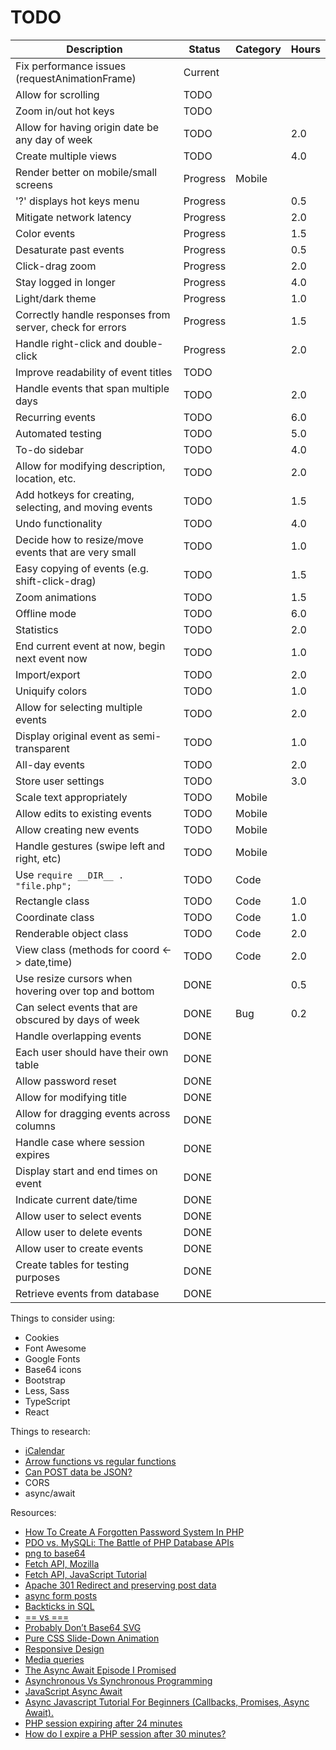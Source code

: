 # TODO

|Description                                                |Status  |Category|Hours|
|-----------------------------------------------------------|--------|--------|-----|
| Fix performance issues (requestAnimationFrame)            |Current |        |     |
| Allow for scrolling                                       |TODO    |        |     |
| Zoom in/out hot keys                                      |TODO    |        |     |
| Allow for having origin date be any day of week           |TODO    |        | 2.0 |
| Create multiple views                                     |TODO    |        | 4.0 |
| Render better on mobile/small screens                     |Progress|Mobile  |     |
| '?' displays hot keys menu                                |Progress|        | 0.5 |
| Mitigate network latency                                  |Progress|        | 2.0 |
| Color events                                              |Progress|        | 1.5 |
| Desaturate past events                                    |Progress|        | 0.5 |
| Click-drag zoom                                           |Progress|        | 2.0 |
| Stay logged in longer                                     |Progress|        | 4.0 |
| Light/dark theme                                          |Progress|        | 1.0 |
| Correctly handle responses from server, check for errors  |Progress|        | 1.5 |
| Handle right-click and double-click                       |Progress|        | 2.0 |
| Improve readability of event titles                       |TODO    |        |     |
| Handle events that span multiple days                     |TODO    |        | 2.0 |
| Recurring events                                          |TODO    |        | 6.0 |
| Automated testing                                         |TODO    |        | 5.0 |
| To-do sidebar                                             |TODO    |        | 4.0 |
| Allow for modifying description, location, etc.           |TODO    |        | 2.0 |
| Add hotkeys for creating, selecting, and moving events    |TODO    |        | 1.5 |
| Undo functionality                                        |TODO    |        | 4.0 |
| Decide how to resize/move events that are very small      |TODO    |        | 1.0 |
| Easy copying of events (e.g. shift-click-drag)            |TODO    |        | 1.5 |
| Zoom animations                                           |TODO    |        | 1.5 |
| Offline mode                                              |TODO    |        | 6.0 |
| Statistics                                                |TODO    |        | 2.0 |
| End current event at now, begin next event now            |TODO    |        | 1.0 |
| Import/export                                             |TODO    |        | 2.0 |
| Uniquify colors                                           |TODO    |        | 1.0 |
| Allow for selecting multiple events                       |TODO    |        | 2.0 |
| Display original event as semi-transparent                |TODO    |        | 1.0 |
| All-day events                                            |TODO    |        | 2.0 |
| Store user settings                                       |TODO    |        | 3.0 |
| Scale text appropriately                                  |TODO    |Mobile  |     |
| Allow edits to existing events                            |TODO    |Mobile  |     |
| Allow creating new events                                 |TODO    |Mobile  |     |
| Handle gestures (swipe left and right, etc)               |TODO    |Mobile  |     |
| Use `require __DIR__ . "file.php";`                       |TODO    |Code    |     |
| Rectangle class                                           |TODO    |Code    | 1.0 |
| Coordinate class                                          |TODO    |Code    | 1.0 |
| Renderable object class                                   |TODO    |Code    | 2.0 |
| View class (methods for coord <-> date,time)              |TODO    |Code    | 2.0 |
| Use resize cursors when hovering over top and bottom      |DONE    |        | 0.5 |
| Can select events that are obscured by days of week       |DONE    |Bug     | 0.2 |
| Handle overlapping events                                 |DONE    |        |     |
| Each user should have their own table                     |DONE    |        |     |
| Allow password reset                                      |DONE    |        |     |
| Allow for modifying title                                 |DONE    |        |     |
| Allow for dragging events across columns                  |DONE    |        |     |
| Handle case where session expires                         |DONE    |        |     |
| Display start and end times on event                      |DONE    |        |     |
| Indicate current date/time                                |DONE    |        |     |
| Allow user to select events                               |DONE    |        |     |
| Allow user to delete events                               |DONE    |        |     |
| Allow user to create events                               |DONE    |        |     |
| Create tables for testing purposes                        |DONE    |        |     |
| Retrieve events from database                             |DONE    |        |     |

Things to consider using:

- Cookies
- Font Awesome
- Google Fonts
- Base64 icons
- Bootstrap
- Less, Sass
- TypeScript
- React

Things to research:

- [iCalendar](https://en.wikipedia.org/wiki/ICalendar)
- [Arrow functions vs regular functions](https://medium.com/swlh/javascript-arrow-functions-vs-regular-functions-5ec4a9076796)
- [Can POST data be JSON?](https://www.geeksforgeeks.org/how-to-receive-json-post-with-php/)
- CORS
- async/await

Resources:

- [How To Create A Forgotten Password System In PHP](https://www.youtube.com/watch?v=wUkKCMEYj9M)
- [PDO vs. MySQLi: The Battle of PHP Database APIs](https://websitebeaver.com/php-pdo-vs-mysqli)
- [png to base64](https://onlinepngtools.com/convert-png-to-base64)
- [Fetch API, Mozilla](https://developer.mozilla.org/en-US/docs/Web/API/Fetch_API/Using_Fetch)
- [Fetch API, JavaScript Tutorial](https://www.javascripttutorial.net/javascript-fetch-api/)
- [Apache 301 Redirect and preserving post data](https://stackoverflow.com/questions/13628831/apache-301-redirect-and-preserving-post-data)
- [async form posts](https://pqina.nl/blog/async-form-posts-with-a-couple-lines-of-vanilla-javascript/)
- [Backticks in SQL](https://chartio.com/learn/sql-tips/single-double-quote-and-backticks-in-mysql-queries/)
- [== vs ===](https://stackoverflow.com/questions/6003884/how-do-i-check-for-null-values-in-javascript)
- [Probably Don’t Base64 SVG](https://css-tricks.com/probably-dont-base64-svg/)
- [Pure CSS Slide-Down Animation](https://dzone.com/articles/pure-css-slide-down-animation-1)
- [Responsive Design](https://developer.mozilla.org/en-US/docs/Learn/CSS/CSS_layout/Responsive_Design)
- [Media queries](https://www.emailonacid.com/blog/article/email-development/emailology_media_queries_demystified_min-width_and_max-width/)
- [The Async Await Episode I Promised](https://www.youtube.com/watch?v=vn3tm0quoqE)
- [Asynchronous Vs Synchronous Programming](https://www.youtube.com/watch?v=Kpn2ajSa92c)
- [JavaScript Async Await](https://www.youtube.com/watch?v=V_Kr9OSfDeU)
- [Async Javascript Tutorial For Beginners (Callbacks, Promises, Async Await).](https://www.youtube.com/watch?v=_8gHHBlbziw)
- [PHP session expiring after 24 minutes](https://www.reddit.com/r/PHP/comments/zko6e/php_session_expiring_after_24_minutes/)
- [How do I expire a PHP session after 30 minutes?](https://stackoverflow.com/questions/520237/how-do-i-expire-a-php-session-after-30-minutes/1270960#1270960)
